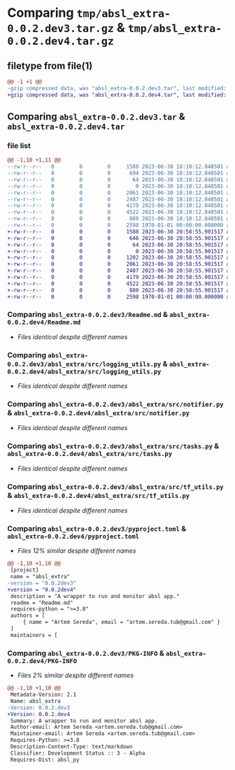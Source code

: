# Comparing `tmp/absl_extra-0.0.2.dev3.tar.gz` & `tmp/absl_extra-0.0.2.dev4.tar.gz`

## filetype from file(1)

```diff
@@ -1 +1 @@
-gzip compressed data, was "absl_extra-0.0.2.dev3.tar", last modified: Fri Jan  1 00:00:00 2016, max compression
+gzip compressed data, was "absl_extra-0.0.2.dev4.tar", last modified: Fri Jan  1 00:00:00 2016, max compression
```

## Comparing `absl_extra-0.0.2.dev3.tar` & `absl_extra-0.0.2.dev4.tar`

### file list

```diff
@@ -1,10 +1,11 @@
--rw-r--r--   0        0        0     1588 2023-06-30 18:10:12.848501 absl_extra-0.0.2.dev3/Readme.md
--rw-r--r--   0        0        0      694 2023-06-30 18:10:12.848501 absl_extra-0.0.2.dev3/absl_extra/__init__.py
--rw-r--r--   0        0        0       64 2023-06-30 18:10:12.848501 absl_extra-0.0.2.dev3/absl_extra/py.typed
--rw-r--r--   0        0        0        0 2023-06-30 18:10:12.848501 absl_extra-0.0.2.dev3/absl_extra/src/__init__.py
--rw-r--r--   0        0        0     2061 2023-06-30 18:10:12.848501 absl_extra-0.0.2.dev3/absl_extra/src/logging_utils.py
--rw-r--r--   0        0        0     2487 2023-06-30 18:10:12.848501 absl_extra-0.0.2.dev3/absl_extra/src/notifier.py
--rw-r--r--   0        0        0     4179 2023-06-30 18:10:12.848501 absl_extra-0.0.2.dev3/absl_extra/src/tasks.py
--rw-r--r--   0        0        0     4522 2023-06-30 18:10:12.848501 absl_extra-0.0.2.dev3/absl_extra/src/tf_utils.py
--rw-r--r--   0        0        0      880 2023-06-30 18:10:12.848501 absl_extra-0.0.2.dev3/pyproject.toml
--rw-r--r--   0        0        0     2598 1970-01-01 00:00:00.000000 absl_extra-0.0.2.dev3/PKG-INFO
+-rw-r--r--   0        0        0     1588 2023-06-30 20:58:55.901517 absl_extra-0.0.2.dev4/Readme.md
+-rw-r--r--   0        0        0      646 2023-06-30 20:58:55.901517 absl_extra-0.0.2.dev4/absl_extra/__init__.py
+-rw-r--r--   0        0        0       64 2023-06-30 20:58:55.901517 absl_extra-0.0.2.dev4/absl_extra/py.typed
+-rw-r--r--   0        0        0        0 2023-06-30 20:58:55.901517 absl_extra-0.0.2.dev4/absl_extra/src/__init__.py
+-rw-r--r--   0        0        0     1202 2023-06-30 20:58:55.901517 absl_extra-0.0.2.dev4/absl_extra/src/jax_utils.py
+-rw-r--r--   0        0        0     2061 2023-06-30 20:58:55.901517 absl_extra-0.0.2.dev4/absl_extra/src/logging_utils.py
+-rw-r--r--   0        0        0     2487 2023-06-30 20:58:55.901517 absl_extra-0.0.2.dev4/absl_extra/src/notifier.py
+-rw-r--r--   0        0        0     4179 2023-06-30 20:58:55.901517 absl_extra-0.0.2.dev4/absl_extra/src/tasks.py
+-rw-r--r--   0        0        0     4522 2023-06-30 20:58:55.901517 absl_extra-0.0.2.dev4/absl_extra/src/tf_utils.py
+-rw-r--r--   0        0        0      880 2023-06-30 20:58:55.901517 absl_extra-0.0.2.dev4/pyproject.toml
+-rw-r--r--   0        0        0     2598 1970-01-01 00:00:00.000000 absl_extra-0.0.2.dev4/PKG-INFO
```

### Comparing `absl_extra-0.0.2.dev3/Readme.md` & `absl_extra-0.0.2.dev4/Readme.md`

 * *Files identical despite different names*

### Comparing `absl_extra-0.0.2.dev3/absl_extra/src/logging_utils.py` & `absl_extra-0.0.2.dev4/absl_extra/src/logging_utils.py`

 * *Files identical despite different names*

### Comparing `absl_extra-0.0.2.dev3/absl_extra/src/notifier.py` & `absl_extra-0.0.2.dev4/absl_extra/src/notifier.py`

 * *Files identical despite different names*

### Comparing `absl_extra-0.0.2.dev3/absl_extra/src/tasks.py` & `absl_extra-0.0.2.dev4/absl_extra/src/tasks.py`

 * *Files identical despite different names*

### Comparing `absl_extra-0.0.2.dev3/absl_extra/src/tf_utils.py` & `absl_extra-0.0.2.dev4/absl_extra/src/tf_utils.py`

 * *Files identical despite different names*

### Comparing `absl_extra-0.0.2.dev3/pyproject.toml` & `absl_extra-0.0.2.dev4/pyproject.toml`

 * *Files 12% similar despite different names*

```diff
@@ -1,10 +1,10 @@
 [project]
 name = "absl_extra"
-version = "0.0.2dev3"
+version = "0.0.2dev4"
 description = "A wrapper to run and monitor absl app."
 readme = "Readme.md"
 requires-python = ">=3.8"
 authors = [
     { name = "Artem Sereda", email = "artem.sereda.tub@gmail.com" }
 ]
 maintainers = [
```

### Comparing `absl_extra-0.0.2.dev3/PKG-INFO` & `absl_extra-0.0.2.dev4/PKG-INFO`

 * *Files 2% similar despite different names*

```diff
@@ -1,10 +1,10 @@
 Metadata-Version: 2.1
 Name: absl_extra
-Version: 0.0.2.dev3
+Version: 0.0.2.dev4
 Summary: A wrapper to run and monitor absl app.
 Author-email: Artem Sereda <artem.sereda.tub@gmail.com>
 Maintainer-email: Artem Sereda <artem.sereda.tub@gmail.com>
 Requires-Python: >=3.8
 Description-Content-Type: text/markdown
 Classifier: Development Status :: 3 - Alpha
 Requires-Dist: absl_py
```

